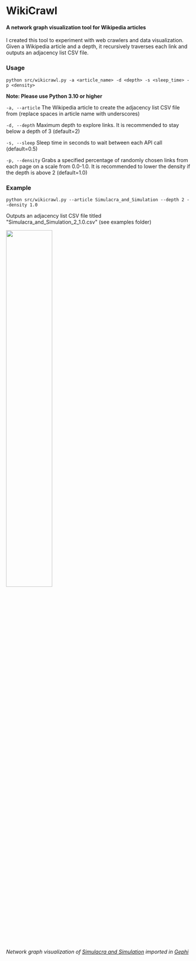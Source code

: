 # WikiCrawl
#### A network graph visualization tool for Wikipedia articles

I created this tool to experiment with web crawlers and data visualization. Given a Wikipedia article and a depth, it recursively traverses each link and outputs an adjacency list CSV file.

### Usage
```
python src/wikicrawl.py -a <article_name> -d <depth> -s <sleep_time> -p <density>
```
**Note: Please use Python 3.10 or higher**

`-a, --article` The Wikipedia article to create the adjacency list CSV file from (replace spaces in article name with underscores)

`-d, --depth` Maximum depth to explore links. It is recommended to stay below a depth of 3 (default=2)

`-s, --sleep` Sleep time in seconds to wait between each API call (default=0.5)

`-p, --density` Grabs a specified percentage of randomly chosen links from each page on a scale from 0.0-1.0. It is recommended to lower the density if the depth is above 2 (default=1.0)

### Example
```
python src/wikicrawl.py --article Simulacra_and_Simulation --depth 2 --density 1.0
```

Outputs an adjacency list CSV file titled "Simulacra_and_Simulation_2_1.0.csv" (see examples folder)

<img src="https://i.imgur.com/oBYU8Wp.jpg" width=50% height=50%>

*Network graph visualization of [Simulacra and Simulation](https://en.wikipedia.org/wiki/Simulacra_and_Simulation) imported in [Gephi](https://gephi.org/)*

